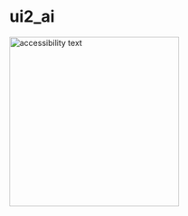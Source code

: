 # ui2_ai

<p align="center">
 
  <img src="https://github.com/AbleDanielOfungi/High-End-AI-EntertainmentApp
/blob/main/ai1.jpg" width="300" alt="accessibility text">
